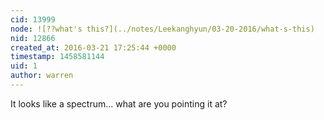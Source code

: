 ```yaml
---
cid: 13999
node: ![??what's this?](../notes/Leekanghyun/03-20-2016/what-s-this)
nid: 12866
created_at: 2016-03-21 17:25:44 +0000
timestamp: 1458581144
uid: 1
author: warren
---
```


It looks like a spectrum... what are you pointing it at? 